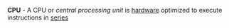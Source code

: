 **CPU** - A CPU or *central processing unit* is [hardware](/docs/Definitions/Hardware) optimized to execute instructions in [series](docs/Definitions/Series.md)

